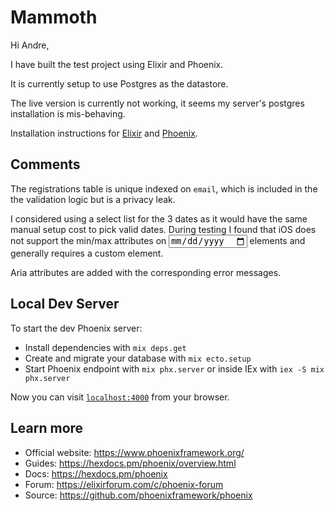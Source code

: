 # Mammoth

Hi Andre,

I have built the test project using Elixir and Phoenix.

It is currently setup to use Postgres as the datastore.

The live version is currently not working, it seems my server's postgres installation is mis-behaving.

Installation instructions for [Elixir](https://elixir-lang.org/install.html) and [Phoenix](https://hexdocs.pm/phoenix/installation.html).


## Comments

The registrations table is unique indexed on `email`, which is included in the the validation logic but is a privacy leak.

I considered using a select list for the 3 dates as it would have the same manual setup cost to pick valid dates. During testing I found that iOS does not support the min/max attributes on <input type="date"/> elements and generally requires a custom element.

Aria attributes are added with the corresponding error messages.

## Local Dev Server

To start the dev Phoenix server:

  * Install dependencies with `mix deps.get`
  * Create and migrate your database with `mix ecto.setup`
  * Start Phoenix endpoint with `mix phx.server` or inside IEx with `iex -S mix phx.server`

Now you can visit [`localhost:4000`](http://localhost:4000) from your browser.

## Learn more

  * Official website: https://www.phoenixframework.org/
  * Guides: https://hexdocs.pm/phoenix/overview.html
  * Docs: https://hexdocs.pm/phoenix
  * Forum: https://elixirforum.com/c/phoenix-forum
  * Source: https://github.com/phoenixframework/phoenix
